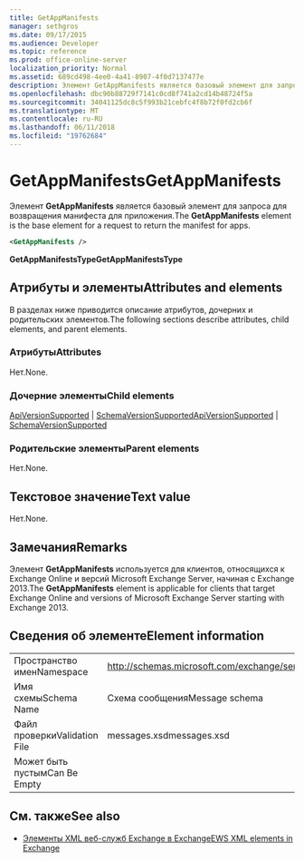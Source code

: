 ```yaml
---
title: GetAppManifests
manager: sethgros
ms.date: 09/17/2015
ms.audience: Developer
ms.topic: reference
ms.prod: office-online-server
localization_priority: Normal
ms.assetid: 689cd498-4ee0-4a41-8907-4f0d7137477e
description: Элемент GetAppManifests является базовый элемент для запроса для возвращения манифеста для приложения.
ms.openlocfilehash: dbc90b88729f7141c0cd8f741a2cd14b48724f5a
ms.sourcegitcommit: 34041125dc8c5f993b21cebfc4f8b72f0fd2cb6f
ms.translationtype: MT
ms.contentlocale: ru-RU
ms.lasthandoff: 06/11/2018
ms.locfileid: "19762684"
---
```

# <a name="getappmanifests"></a><span data-ttu-id="748d4-103">GetAppManifests</span><span class="sxs-lookup"><span data-stu-id="748d4-103">GetAppManifests</span></span>

<span data-ttu-id="748d4-104">Элемент **GetAppManifests** является базовый элемент для запроса для возвращения манифеста для приложения.</span><span class="sxs-lookup"><span data-stu-id="748d4-104">The **GetAppManifests** element is the base element for a request to return the manifest for apps.</span></span> 
  
```xml
<GetAppManifests />
```

 <span data-ttu-id="748d4-105">**GetAppManifestsType**</span><span class="sxs-lookup"><span data-stu-id="748d4-105">**GetAppManifestsType**</span></span>
## <a name="attributes-and-elements"></a><span data-ttu-id="748d4-106">Атрибуты и элементы</span><span class="sxs-lookup"><span data-stu-id="748d4-106">Attributes and elements</span></span>

<span data-ttu-id="748d4-107">В разделах ниже приводится описание атрибутов, дочерних и родительских элементов.</span><span class="sxs-lookup"><span data-stu-id="748d4-107">The following sections describe attributes, child elements, and parent elements.</span></span>
  
### <a name="attributes"></a><span data-ttu-id="748d4-108">Атрибуты</span><span class="sxs-lookup"><span data-stu-id="748d4-108">Attributes</span></span>

<span data-ttu-id="748d4-109">Нет.</span><span class="sxs-lookup"><span data-stu-id="748d4-109">None.</span></span>
  
### <a name="child-elements"></a><span data-ttu-id="748d4-110">Дочерние элементы</span><span class="sxs-lookup"><span data-stu-id="748d4-110">Child elements</span></span>

<span data-ttu-id="748d4-111">[ApiVersionSupported](apiversionsupported.md) | [SchemaVersionSupported](schemaversionsupported.md)</span><span class="sxs-lookup"><span data-stu-id="748d4-111">[ApiVersionSupported](apiversionsupported.md) | [SchemaVersionSupported](schemaversionsupported.md)</span></span>
  
### <a name="parent-elements"></a><span data-ttu-id="748d4-112">Родительские элементы</span><span class="sxs-lookup"><span data-stu-id="748d4-112">Parent elements</span></span>

<span data-ttu-id="748d4-113">Нет.</span><span class="sxs-lookup"><span data-stu-id="748d4-113">None.</span></span>
  
## <a name="text-value"></a><span data-ttu-id="748d4-114">Текстовое значение</span><span class="sxs-lookup"><span data-stu-id="748d4-114">Text value</span></span>

<span data-ttu-id="748d4-115">Нет.</span><span class="sxs-lookup"><span data-stu-id="748d4-115">None.</span></span>
  
## <a name="remarks"></a><span data-ttu-id="748d4-116">Замечания</span><span class="sxs-lookup"><span data-stu-id="748d4-116">Remarks</span></span>

<span data-ttu-id="748d4-117">Элемент **GetAppManifests** используется для клиентов, относящихся к Exchange Online и версий Microsoft Exchange Server, начиная с Exchange 2013.</span><span class="sxs-lookup"><span data-stu-id="748d4-117">The **GetAppManifests** element is applicable for clients that target Exchange Online and versions of Microsoft Exchange Server starting with Exchange 2013.</span></span> 
  
## <a name="element-information"></a><span data-ttu-id="748d4-118">Сведения об элементе</span><span class="sxs-lookup"><span data-stu-id="748d4-118">Element information</span></span>

|||
|:-----|:-----|
|<span data-ttu-id="748d4-119">Пространство имен</span><span class="sxs-lookup"><span data-stu-id="748d4-119">Namespace</span></span>  <br/> |http://schemas.microsoft.com/exchange/services/2006/messages  <br/> |
|<span data-ttu-id="748d4-120">Имя схемы</span><span class="sxs-lookup"><span data-stu-id="748d4-120">Schema Name</span></span>  <br/> |<span data-ttu-id="748d4-121">Схема сообщения</span><span class="sxs-lookup"><span data-stu-id="748d4-121">Message schema</span></span>  <br/> |
|<span data-ttu-id="748d4-122">Файл проверки</span><span class="sxs-lookup"><span data-stu-id="748d4-122">Validation File</span></span>  <br/> |<span data-ttu-id="748d4-123">messages.xsd</span><span class="sxs-lookup"><span data-stu-id="748d4-123">messages.xsd</span></span>  <br/> |
|<span data-ttu-id="748d4-124">Может быть пустым</span><span class="sxs-lookup"><span data-stu-id="748d4-124">Can Be Empty</span></span>  <br/> ||
   
## <a name="see-also"></a><span data-ttu-id="748d4-125">См. также</span><span class="sxs-lookup"><span data-stu-id="748d4-125">See also</span></span>



- [<span data-ttu-id="748d4-126">Элементы XML веб-служб Exchange в Exchange</span><span class="sxs-lookup"><span data-stu-id="748d4-126">EWS XML elements in Exchange</span></span>](ews-xml-elements-in-exchange.md)

